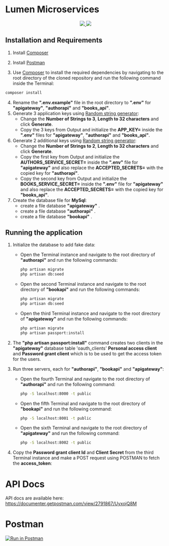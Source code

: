 # Lumen Microservices
<p align="center">
  <a href="https://lumen.laravel.com/" alt="Built with: Lumen v8.3.4">
    <img src="https://badgen.net/badge/Built%20with/Lumenv8.3.4)/F4645F" />
  </a>
  <a href="https://www.php.net/downloads.php" alt="Powered by: PHP v8.0">
    <img src="https://badgen.net/badge/Powered%20by/PHPv8.0/8892BF" />
  </a>
</p>

## Installation and Requirements
1.  Install [Composer](https://getcomposer.org/download/)
2.  Install [Postman](https://www.postman.com/downloads/)
    
3.  Use [Composer](https://getcomposer.org/download/) to install the required dependencies by navigating to the root directory of the cloned repository and run the following command inside the Terminal:
```bash
composer install
``` 
4.  Rename the **".env.example"** file in the root directory to **".env"** for **"apigateway"**, **"authorapi"** and **"books_api"**.
5.  Generate 3 application keys using [Random string generator](http://www.unit-conversion.info/texttools/random-string-generator/):
    -   Change the **Number of Strings to 3**, **Length to 32 characters** and click **Generate**. 
    -   Copy the 3 keys from Output and initialize the **APP_KEY=** inside the **".env"** files for **"apigateway"**, **"authorapi"** and **"books_api"**.
6. Generate 2 additional keys using [Random string generator](http://www.unit-conversion.info/texttools/random-string-generator/):
    -   Change the **Number of Strings to 2**, **Length to 32 characters** and click **Generate**.
    -   Copy the first key from Output and initialize the **AUTHORS_SERVICE_SECRET=** inside the **".env"** file for **"apigateway"** and also replace the **ACCEPTED_SECRETS=** with the copied key for **"authorapi"**.
    -   Copy the second key from Output and initialize the **BOOKS_SERVICE_SECRET=** inside the **".env"** file for **"apigateway"** and also replace the **ACCEPTED_SECRETS=** with the copied key for **"books_api"**.
11. Create the database file for **MySql**: 
    -   create a file database  **"apigateway"** .
    -   create a file database   **"authorapi"** .
    -  create a file database   **"bookapi"** .

## Running the application
1.  Initialize the database to add fake data:
    -   Open the Terminal instance and navigate to the root directory of **"authorapi"** and run the following commands:
        ```bash
        php artisan migrate
        php artisan db:seed
        ```
    -   Open the second Terminal instance and navigate to the root directory of **"bookapi"** and run the following commands:
        ```bash
        php artisan migrate
        php artisan db:seed
        ```  
    -   Open the third Terminal instance and navigate to the root directory of **"apigateway"** and run the following commands:
        ```bash
        php artisan migrate
        php artisan passport:install
        ``` 
2.  The **"php artisan passport:install"** command creates two clients in the **"apigateway"** database table 'oauth_clients' **Personal access client** and **Password grant client** which is to be used to get the access token for the users.
3.  Run three servers, each for **"authorapi"**, **"bookapi"** and **"apigateway"**:
    -   Open the fourth Terminal and navigate to the root directory of **"authorapi"** and run the following command:
        ```bash
        php -S localhost:8000 -t public
        ``` 
    -   Open the fifth Terminal and navigate to the root directory of **"bookapi"** and run the following command:
        ```bash
        php -S localhost:8001 -t public
        ```
    -   Open the sixth Terminal and navigate to the root directory of **"apigateway"** and run the following command:
        ```bash
        php -S localhost:8002 -t public


        ```


4.  Copy the **Password grant client Id** and 
**Client Secret** from the third Terminal 
instance and make a POST request using POSTMAN to fetch the **access_token**:




# API Docs

API docs are available here: https://documenter.getpostman.com/view/2791867/UyxojQ8M

# Postman 

[![Run in Postman](https://run.pstmn.io/button.svg)](https://www.getpostman.com/collections/45f9877d204f6c9cca3c=)

